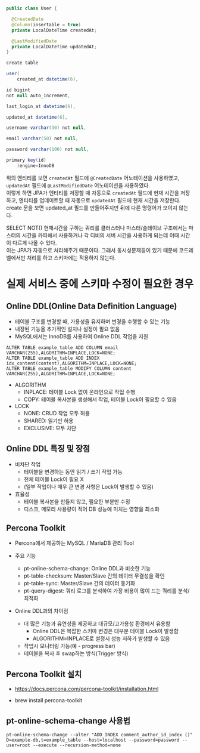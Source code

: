 #

```java
public class User {

  @CreatedDate
  @Column(insertable = true)
  private LocalDateTime createdAt;

  @LastModifiedDate
  private LocalDateTime updatedAt;
}

create table

user(
    created_at datetime(6),

id bigint
not null auto_increment,

last_login_at datetime(6),

updated_at datetime(6),

username varchar(30) not null,

email varchar(50) not null,

password varchar(100) not null,

primary key(id)
    )engine=InnoDB
```

위의 엔티티를 보면 `createdAt` 필드에 `@CreatedDate` 어노테이션을 사용하였고, `updatedAt` 필드에 `@LastModifiedDate` 어노테이션을
사용하였다.   
이렇게 하면 JPA가 엔티티를 저장할 때 자동으로 `createdAt` 필드에 현재 시간을 저장하고, 엔티티를 업데이트할 때 자동으로 `updatedAt` 필드에 현재 시간을
저장한다.  
create 문을 보면 updated_at 필드를 만들어주지만 뒤에 다른 명령어가 보이지 않는다.

SELECT NOT() 현재시간을 구하는 쿼리를 클러스터나 마스터/슬레이브 구조에서는 마스터의 시간을 카피해서 사용하거나 각 디비의 서버 시간을 사용하게 되는데 이때 시간이 다르게
나올 수 있다.  
이는 JPA가 자동으로 처리해주기 때문이다. 그래서 동시성문제등이 있기 때문에 코드레벨에서만 처리를 하고 스키마에는 적용하지 않는다.

# 실제 서비스 중에 스키마 수정이 필요한 경우

## Online DDL(Online Data Definition Language)

- 테이블 구조를 변경할 때, 가용성을 유지하며 변경을 수행할 수 있는 기능
- 내장된 기능올 추가적인 설치나 설정이 필요 없음
- MySQL에서는 InnoDB를 사용하여 Online DDL 작업을 지원

```
ALTER TABLE example_table ADD COLUMN email VARCHAR(255),ALGORITHM=INPLACE,LOCK=NONE;
ALTER TABLE example_table ADD INDEX idx_content(content),ALGORITHM=INPLACE,LOCK=NONE;
ALTER TABLE example_table MODIFY COLUMN content VARCHAR(255),ALGORITHM=INPLACE,LOCK=NONE;
```

- ALGORITHM
    - INPLACE: 테이블 Lock 없이 온라인으로 작업 수행
    - COPY: 테이블 복사본을 생성해서 작업, 테이블 Lock이 필요할 수 있음
- LOCK
    - NONE: CRUD 작업 모두 허용
    - SHARED: 읽기만 허용
    - EXCLUSIVE: 모두 차단

## Online DDL 특징 및 장점

- 비차단 작업
    - 테이블을 변경하는 동안 읽기 / 쓰기 작업 가능
    - 전체 테이블 Lock이 필요 X
    - (일부 작업이나 매우 큰 변경 사항은 Lock이 발생할 수 있음)
- 효율성
    - 테이블 복사본을 만들지 않고, 필요한 부분만 수정
    - 디스크, 메모리 사용량이 적어 DB 성능에 미치는 영향을 최소화

## Percona Toolkit

- Percona에서 제공하는 MySQL / MariaDB 관리 Tool
- 주요 기능
    - pt-online-schema-change: Online DDL과 비슷한 기능
    - pt-table-checksum: Master/Slave 간의 데이터 무결성을 확인
    - pt-table-sync: Master/Slave 간의 데이터 동기화
    - pt-query-digest: 쿼리 로그를 분석하여 가장 비용이 많이 드는 쿼리를 분석/최적화

- Online DDL과의 차이점
    - 더 많은 기능과 유연성을 제공하고 대규모/고가용성 환경에서 유용함
        - Online DDL은 복잡한 스키마 변경은 대부분 테이블 Lock이 발생함
        - ALGORITHM=INPLACE로 설정시 성능 저하가 발생할 수 있음
    - 작업시 모니터링 가능(예 - progress bar)
    - 테이블을 복사 후 swap하는 방식(Trigger 방식)

## Percona Toolkit 설치

- https://docs.percona.com/percona-toolkit/installation.html

- brew install percona-toolkit

## pt-online-schema-change 사용법

```
pt-online-schema-change --alter "ADD INDEX comment_author_id_index ()" D=example-db,t=example_table --host=localhost --password=password --user=root --execute --recursion-method=none
```
